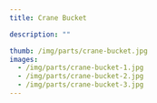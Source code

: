 ```yaml
---
title: Crane Bucket

description: ""

thumb: /img/parts/crane-bucket.jpg
images:
  - /img/parts/crane-bucket-1.jpg
  - /img/parts/crane-bucket-2.jpg
  - /img/parts/crane-bucket-3.jpg
---
```

